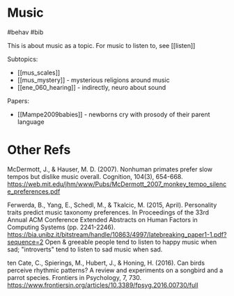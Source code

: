 # Music

#behav #bib

This is about music as a topic. For music to listen to, see [[listen]]

Subtopics:
* [[mus_scales]]
* [[mus_mystery]] - mysterious religions around music
* [[ene_060_hearing]] - indirectly, neuro about sound

Papers:
* [[Mampe2009babies]] - newborns cry with prosody of their parent language

# Other Refs

McDermott, J., & Hauser, M. D. (2007). Nonhuman primates prefer slow tempos but dislike music overall. Cognition, 104(3), 654-668.
https://web.mit.edu/jhm/www/Pubs/McDermott_2007_monkey_tempo_silence_preferences.pdf

Ferwerda, B., Yang, E., Schedl, M., & Tkalcic, M. (2015, April). Personality traits predict music taxonomy preferences. In Proceedings of the 33rd Annual ACM Conference Extended Abstracts on Human Factors in Computing Systems (pp. 2241-2246).
https://bia.unibz.it/bitstream/handle/10863/4997/latebreaking_paper1-1.pdf?sequence=2
Open & greeable people tend to listen to happy music when sad; "introverts" tend to listen to sad music when sad.

ten Cate, C., Spierings, M., Hubert, J., & Honing, H. (2016). Can birds perceive rhythmic patterns? A review and experiments on a songbird and a parrot species. Frontiers in Psychology, 7, 730.
https://www.frontiersin.org/articles/10.3389/fpsyg.2016.00730/full